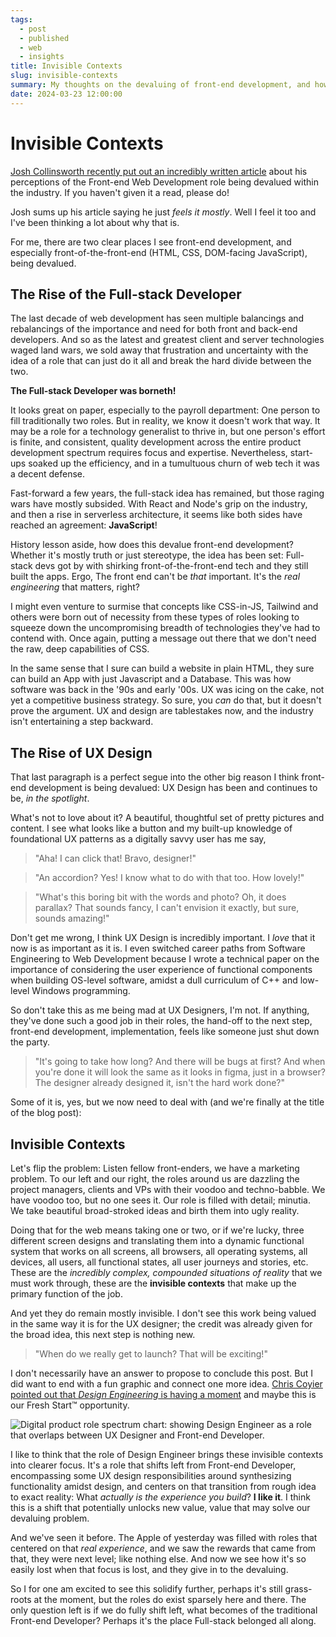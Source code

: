 ```yaml
---
tags: 
  - post
  - published
  - web
  - insights
title: Invisible Contexts
slug: invisible-contexts
summary: My thoughts on the devaluing of front-end development, and how dealing with invisible contexts has become thankless work.
date: 2024-03-23 12:00:00
---
```



# Invisible Contexts

[Josh Collinsworth recently put out an incredibly written article]() about his perceptions of the Front-end Web Development role being devalued within the industry. If you haven't given it a read, please do!

Josh sums up his article saying he just *feels it mostly*. Well I feel it too and I've been thinking a lot about why that is.

For me, there are two clear places I see front-end development, and especially front-of-the-front-end (HTML, CSS, DOM-facing JavaScript), being devalued.

## The Rise of the Full-stack Developer

The last decade of web development has seen multiple balancings and rebalancings of the importance and need for both front and back-end developers. And so as the latest and greatest client and server technologies waged land wars, we sold away that frustration and uncertainty with the idea of a role that can just do it all and break the hard divide between the two.

**The Full-stack Developer was borneth!**

It looks great on paper, especially to the payroll department: One person to fill traditionally two roles. But in reality, we know it doesn't work that way. It may be a role for a technology generalist to thrive in, but one person's effort is finite, and consistent, quality development across the entire product development spectrum requires focus and expertise. Nevertheless, start-ups soaked up the efficiency, and in a tumultuous churn of web tech it was a decent defense.

Fast-forward a few years, the full-stack idea has remained, but those raging wars have mostly subsided. With React and Node's grip on the industry, and then a rise in serverless architecture, it seems like both sides have reached an agreement: **JavaScript**!

History lesson aside, how does this devalue front-end development? Whether it's mostly truth or just stereotype, the idea has been set: Full-stack devs got by with shirking front-of-the-front-end tech and they still built the apps. Ergo, The front end can't be *that* important. It's the *real engineering* that matters, right?

I might even venture to surmise that concepts like CSS-in-JS, Tailwind and others were born out of necessity from these types of roles looking to squeeze down the uncompromising breadth of technologies they've had to contend with. Once again, putting a message out there that we don't need the raw, deep capabilities of CSS.

In the same sense that I sure can build a website in plain HTML, they sure can build an App with just Javascript and a Database. This was how software was back in the '90s and early '00s. UX was icing on the cake, not yet a competitive business strategy. So sure, you *can* do that, but it doesn't prove the argument. UX and design are tablestakes now, and the industry isn't entertaining a step backward.

## The Rise of UX Design

That last paragraph is a perfect segue into the other big reason I think front-end development is being devalued: UX Design has been and continues to be, *in the spotlight*.

What's not to love about it? A beautiful, thoughtful set of pretty pictures and content. I see what looks like a button and my built-up knowledge of foundational UX patterns as a digitally savvy user has me say,

> "Aha! I can click that! Bravo, designer!"

> "An accordion? Yes! I know what to do with that too. How lovely!"

> "What's this boring bit with the words and photo? Oh, it does parallax? That sounds fancy, I can't envision it exactly, but sure, sounds amazing!"

Don't get me wrong, I think UX Design is incredibly important. I *love* that it now is as important as it is. I even switched career paths from Software Engineering to Web Development because I wrote a technical paper on the importance of considering the user experience of functional components when building OS-level software, amidst a dull curriculum of C++ and low-level Windows programming.

So don't take this as me being mad at UX Designers, I'm not. If anything, they've done such a good job in their roles, the hand-off to the next step, front-end development, implementation, feels like someone just shut down the party. 

> "It's going to take how long? And there will be bugs at first? And when you're done it will look the same as it looks in figma, just in a browser? The designer already designed it, isn't the hard work done?"

Some of it is, yes, but we now need to deal with (and we're finally at the title of the blog post):

## Invisible Contexts

Let's flip the problem: Listen fellow front-enders, we have a marketing problem. To our left and our right, the roles around us are dazzling the project managers, clients and VPs with their voodoo and techno-babble. We have voodoo too, but no one sees it. Our role is filled with detail; minutia. We take beautiful broad-stroked ideas and birth them into ugly reality.

Doing that for the web means taking one or two, or if we're lucky, three different screen designs and translating them into a dynamic functional system that works on all screens, all browsers, all operating systems, all devices, all users, all functional states, all user journeys and stories, etc. These are the *incredibly complex, compounded situations of reality* that we must work through, these are the **invisible contexts** that make up the primary function of the job.

And yet they do remain mostly invisible. I don't see this work being valued in the same way it is for the UX designer; the credit was already given for the broad idea, this next step is nothing new.

> "When do we really get to launch? That will be exciting!"

I don't necessarily have an answer to propose to conclude this post. But I did want to end with a fun graphic and connect one more idea. [Chris Coyier pointed out that *Design Engineering* is having a moment](https://frontendmasters.com/blog/design-engineers/) and maybe this is our Fresh Start&trade; opportunity.

![Digital product role spectrum chart: showing Design Engineer as a role that overlaps between UX Designer and Front-end Developer.](/static/blog/de/design-engineering.png)

I like to think that the role of Design Engineer brings these invisible contexts into clearer focus. It's a role that shifts left from Front-end Developer, encompassing some UX design responsibilities around synthesizing functionality amidst design, and centers on that transition from rough idea to exact reality: What *actually is the experience you build*? **I like it**. I think this is a shift that potentially unlocks new value, value that may solve our devaluing problem.

And we've seen it before. The Apple of yesterday was filled with roles that centered on that *real experience*, and we saw the rewards that came from that, they were next level; like nothing else. And now we see how it's so easily lost when that focus is lost, and they give in to the devaluing.

So I for one am excited to see this solidify further, perhaps it's still grass-roots at the moment, but the roles do exist sparsely here and there. The only question left is if we do fully shift left, what becomes of the traditional Front-end Developer? Perhaps it's the place Full-stack belonged all along.